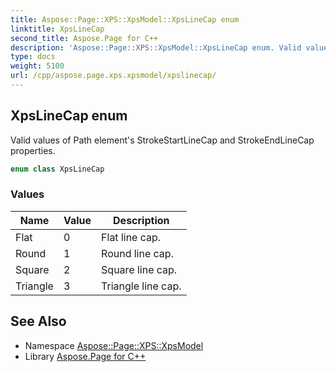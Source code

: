 ```yaml
---
title: Aspose::Page::XPS::XpsModel::XpsLineCap enum
linktitle: XpsLineCap
second_title: Aspose.Page for C++
description: 'Aspose::Page::XPS::XpsModel::XpsLineCap enum. Valid values of Path element''s StrokeStartLineCap and StrokeEndLineCap properties in C++.'
type: docs
weight: 5100
url: /cpp/aspose.page.xps.xpsmodel/xpslinecap/
---
```

## XpsLineCap enum


Valid values of Path element's StrokeStartLineCap and StrokeEndLineCap properties.

```cpp
enum class XpsLineCap
```

### Values

| Name | Value | Description |
| --- | --- | --- |
| Flat | 0 | Flat line cap. |
| Round | 1 | Round line cap. |
| Square | 2 | Square line cap. |
| Triangle | 3 | Triangle line cap. |

## See Also

* Namespace [Aspose::Page::XPS::XpsModel](../)
* Library [Aspose.Page for C++](../../)
